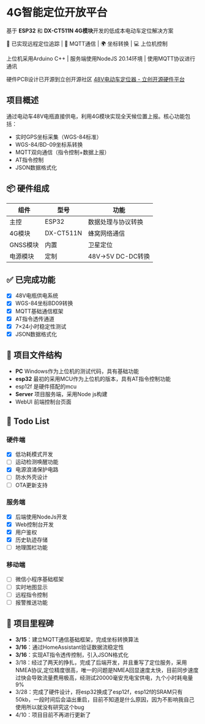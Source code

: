 # 4G智能定位开放平台

基于 **ESP32** 和 **DX-CT511N 4G模块**开发的低成本电动车定位解决方案

🚀 已实现远程定位追踪 | 📡 MQTT通信 | 🌍 坐标转换 | 💻 上位机控制

上位机采用Arduino C++ | 服务端使用NodeJS 20.14环境 | 使用MQTT协议进行通讯

硬件PCB设计已开源到立创开源社区 [48V电动车定位器 - 立创开源硬件平台](https://oshwhub.com/hewei2723/4ggnss)

## 项目概述

通过电动车48V电瓶直接供电，利用4G模块实现全天候位置上报。核心功能包括：

- 实时GPS坐标采集（WGS-84标准）
- WGS-84/BD-09坐标系转换
- MQTT双向通信（指令控制+数据上报）
- AT指令控制
- JSON数据格式化

## 📦 硬件组成


| 组件     | 型号      | 功能               |
| -------- | --------- | ------------------ |
| 主控     | ESP32     | 数据处理与协议转换 |
| 4G模块   | DX-CT511N | 蜂窝网络通信       |
| GNSS模块 | 内置      | 卫星定位           |
| 电源模块 | 定制      | 48V→5V DC-DC转换  |

## ✅ 已完成功能

- [X]  48V电瓶供电系统
- [X]  WGS-84坐标BD09转换
- [X]  MQTT基础通信框架
- [X]  AT指令透传通道
- [X]  7×24小时稳定性测试
- [X]  JSON数据格式化

## 📂 项目文件结构

- **PC** Windows作为上位机的测试代码，具有基础功能
- **esp32** 最初的采用MCU作为上位机的版本，具有AT指令控制功能
- esp12f 是硬件搭配的mcu
- **Server** 项目服务端，采用Node js构建
- WebUI 前端控制台页面

## 📌 Todo List

### 硬件端

- [X]  低功耗模式开发
- [ ]  运动检测唤醒功能
- [X]  电源浪涌保护电路
- [ ]  防水外壳设计
- [ ]  OTA更新支持

### 服务端

- [X]  后端使用NodeJs开发
- [X]  Web控制台开发
- [X]  用户鉴权
- [X]  历史轨迹存储
- [ ]  地理围栏功能

### 移动端

- [ ]  微信小程序基础框架
- [ ]  实时地图显示
- [ ]  远程指令控制
- [ ]  报警推送功能

## 🌟 项目里程碑

- **3/15**：建立MQTT通信基础框架，完成坐标转换算法
- **3/16**：通过HomeAssistant验证数据流稳定性
- **3/16**：实现AT指令透传控制，引入JSON格式化
- 3/18：经过了两天的挣扎，完成了后端开发，并且重写了定位服务，采用 NMEA协议,定位精度很高，唯一的问题是NMEA回显速度太快，目前同步速度过快会导致流量费用极高，经测试20000毫安充电宝供电，九个小时耗电量9%
- 3/28：完成了硬件设计，将esp32换成了esp12f，esp12f的SRAM只有50kb，一段时间后会溢出重启，目前不知道是什么原因，因为不影响我自己使用所以就没有研究这个bug
- 4/10：项目目前不再进行更新了
